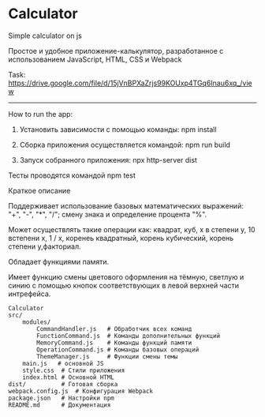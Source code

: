 # Calculator

Simple calculator on js

Простое и удобное приложение-калькулятор, разработанное с использованием JavaScript, HTML, CSS и Webpack

Task:
https://drive.google.com/file/d/15jVnBPXaZrjs99KOUxp4TGq6Inau6xq_/view

---

How to run the app:

1. Установить зависимости с помощью команды: npm install

2. Сборка приложения осуществляется командой: npm run build

3. Запуск собранного приложения: npx http-server dist

Тесты проводятся командой npm test

Краткое описание

Поддерживает использование базовых математических выражений: "+", "-", "\*", "/"; смену знака и определение процента "%".

Может осуществлять такие операции как: квадрат, куб, x в степени y, 10 встепени x, 1 / x, коренеь квадратный, корень кубический, корень степени y,факториал.

Обладает функциями памяти.

Имеет функцию смены цветового оформления на тёмную, светлую и синию с помощью кнопок соответствующих в левой верхней части интрефейса.

```
Сalculator
src/
    modules/
        CommandHandler.js   # Обработчик всех команд
        FunctionCommand.js  # Команды дополнительных функций
        MemoryCommand.js    # Команды функций памяти
        OperationCommand.js # Команды базовых операций
        ThemeManager.js     # Функции смены темы
    main.js   # основной JS
    style.css  # Стили приложения
    index.html # Основной HTML
dist/          # Готовая сборка
webpack.config.js  # Конфигурация Webpack
package.json   # Настройки npm
README.md      # Документация
```
